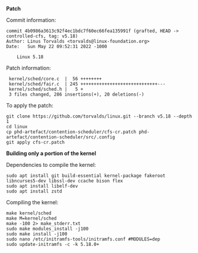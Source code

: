 
**Patch**

Commit information:
```
commit 4b0986a3613c92f4ec1bdc7f60ec66fea135991f (grafted, HEAD -> controlled-cfs, tag: v5.18)
Author: Linus Torvalds <torvalds@linux-foundation.org>
Date:   Sun May 22 09:52:31 2022 -1000

    Linux 5.18
```

Patch information:
```
 kernel/sched/core.c  |  56 ++++++++
 kernel/sched/fair.c  | 245 +++++++++++++++++++++++++++++---
 kernel/sched/sched.h |   5 +
 3 files changed, 286 insertions(+), 20 deletions(-)
```

To apply the patch:
```
git clone https://github.com/torvalds/linux.git --branch v5.18 --depth 1
cd linux
cp phd-artefact/contention-scheduler/cfs-cr.patch phd-artefact/contention-scheduler/src/.config 
git apply cfs-cr.patch
```

**Building only a portion of the kernel**

Dependencies to compile the kernel:
```
sudo apt install git build-essential kernel-package fakeroot libncurses5-dev libssl-dev ccache bison flex
sudo apt install libelf-dev
sudo apt install zstd
```

Compiling the kernel:

```
make kernel/sched
make M=kernel/sched
make -100 2> make_stderr.txt
sudo make modules_install -j100
sudo make install -j100
sudo nano /etc/initramfs-tools/initramfs.conf #MODULES=dep
sudo update-initramfs -c -k 5.18.0+
```

